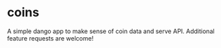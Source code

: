 # coins
A simple dango app to make sense of coin data and serve API. Additional feature requests are welcome! 
